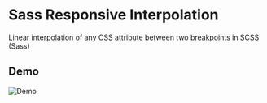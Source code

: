 # Sass Responsive Interpolation
Linear interpolation of any CSS attribute between two breakpoints in SCSS (Sass)

## Demo
![Demo](http://github.com/joehinkle11/Sass-Responsive-Interpolation/raw/master/demo.gif)